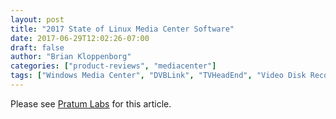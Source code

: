 ```yaml
---
layout: post
title: "2017 State of Linux Media Center Software"
date: 2017-06-29T12:02:26-07:00
draft: false
author: "Brian Kloppenborg"
categories: ["product-reviews", "mediacenter"]
tags: ["Windows Media Center", "DVBLink", "TVHeadEnd", "Video Disk Recorder", "MythTV", "JRiver Media Center", "SageTV", "TVTime", "Plex", "Emby"]
---
```


Please see [Pratum Labs](http://pratumlabs.com/blog/2017/06/2017-state-of-linux-media-center-software/) for this article.
